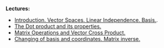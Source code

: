  **Lectures:**
 
- [Introduction. Vector Spaces. Linear Independence. Basis.](Introduction.%20Vector%20Spaces.%20Linear%20Independence.%20Basis..md).
- [The Dot product and its properties.](The%20Dot%20product%20and%20its%20properties..md)
- [Matrix Operations and Vector Cross Product.](Matrix%20Operations%20and%20Vector%20Cross%20Product..md)
- [Changing of basis and coordinates. Matrix inverse.](Changing%20of%20basis%20and%20coordinates.%20Matrix%20inverse..md)